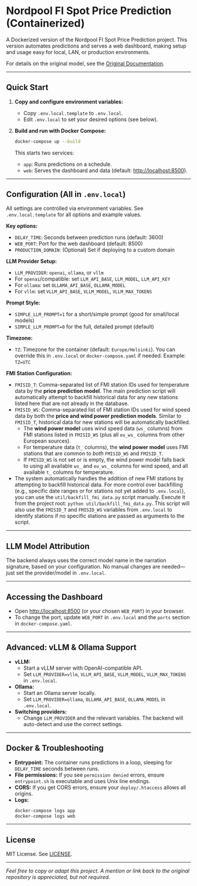 # Nordpool FI Spot Price Prediction (Containerized)

A Dockerized version of the Nordpool FI Spot Price Prediction project. This version automates predictions and serves a web dashboard, making setup and usage easy for local, LAN, or production environments.

For details on the original model, see the [Original Documentation](https://github.com/vividfog/nordpool-predict-fi/tree/main).

---

## Quick Start

1. **Copy and configure environment variables:**
   - Copy `.env.local.template` to `.env.local`.
   - Edit `.env.local` to set your desired options (see below).

2. **Build and run with Docker Compose:**
   ```bash
   docker-compose up --build
   ```
   This starts two services:
   - `app`: Runs predictions on a schedule.
   - `web`: Serves the dashboard and data (default: [http://localhost:8500](http://localhost:8500)).

---

## Configuration (All in `.env.local`)

All settings are controlled via environment variables. See `.env.local.template` for all options and example values.

**Key options:**
- `DELAY_TIME`: Seconds between prediction runs (default: 3600)
- `WEB_PORT`: Port for the web dashboard (default: 8500)
- `PRODUCTION_DOMAIN`: (Optional) Set if deploying to a custom domain

**LLM Provider Setup:**
- `LLM_PROVIDER`: `openai`, `ollama`, or `vllm`
- For `openai`/compatible: set `LLM_API_BASE`, `LLM_MODEL`, `LLM_API_KEY`
- For `ollama`: set `OLLAMA_API_BASE`, `OLLAMA_MODEL`
- For `vllm`: set `VLLM_API_BASE`, `VLLM_MODEL`, `VLLM_MAX_TOKENS`

**Prompt Style:**
- `SIMPLE_LLM_PROMPT=1` for a short/simple prompt (good for small/local models)
- `SIMPLE_LLM_PROMPT=0` for the full, detailed prompt (default)

**Timezone:**
- `TZ`: Timezone for the container (default: `Europe/Helsinki`). You can override this in `.env.local` or `docker-compose.yaml` if needed. Example: `TZ=UTC`

**FMI Station Configuration:**
- `FMISID_T`: Comma-separated list of FMI station IDs used for temperature data by the **price prediction model**. The main prediction script will automatically attempt to backfill historical data for any new stations listed here that are not already in the database.
- `FMISID_WS`: Comma-separated list of FMI station IDs used for wind speed data by both the **price and wind power prediction models**. Similar to `FMISID_T`, historical data for new stations will be automatically backfilled.
  - The **wind power model** uses wind speed data (`ws_` columns) from FMI stations listed in `FMISID_WS` (plus all `eu_ws_` columns from other European sources).
  - For temperature data (`t_` columns), the **wind power model** uses FMI stations that are common to *both* `FMISID_WS` and `FMISID_T`.
  - If `FMISID_WS` is not set or is empty, the wind power model falls back to using all available `ws_` and `eu_ws_` columns for wind speed, and all available `t_` columns for temperature.
- The system automatically handles the addition of new FMI stations by attempting to backfill historical data. For more control over backfilling (e.g., specific date ranges or for stations not yet added to `.env.local`), you can use the `util/backfill_fmi_data.py` script manually. Execute it from the project root: `python util/backfill_fmi_data.py`. This script will also use the `FMISID_T` and `FMISID_WS` variables from `.env.local` to identify stations if no specific stations are passed as arguments to the script.

---

## LLM Model Attribution

The backend always uses the correct model name in the narration signature, based on your configuration. No manual changes are needed—just set the provider/model in `.env.local`.

---

## Accessing the Dashboard

- Open [http://localhost:8500](http://localhost:8500) (or your chosen `WEB_PORT`) in your browser.
- To change the port, update `WEB_PORT` in `.env.local` and the `ports` section in `docker-compose.yaml`.

---

## Advanced: vLLM & Ollama Support

- **vLLM:**
  - Start a vLLM server with OpenAI-compatible API.
  - Set `LLM_PROVIDER=vllm`, `VLLM_API_BASE`, `VLLM_MODEL`, `VLLM_MAX_TOKENS` in `.env.local`.
- **Ollama:**
  - Start an Ollama server locally.
  - Set `LLM_PROVIDER=ollama`, `OLLAMA_API_BASE`, `OLLAMA_MODEL` in `.env.local`.
- **Switching providers:**
  - Change `LLM_PROVIDER` and the relevant variables. The backend will auto-detect and use the correct settings.

---

## Docker & Troubleshooting

- **Entrypoint:** The container runs predictions in a loop, sleeping for `DELAY_TIME` seconds between runs.
- **File permissions:** If you see `permission denied` errors, ensure `entrypoint.sh` is executable and uses Unix line endings.
- **CORS:** If you get CORS errors, ensure your `deploy/.htaccess` allows all origins.
- **Logs:**
  ```bash
  docker-compose logs app
  docker-compose logs web
  ```

---

## License

MIT License. See [LICENSE](LICENSE).

---

*Feel free to copy or adapt this project. A mention or link back to the original repository is appreciated, but not required.*